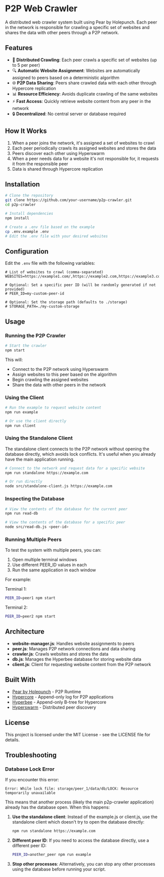 # P2P Web Crawler

A distributed web crawler system built using Pear by Holepunch. Each peer in the network is responsible for crawling a specific set of websites and shares the data with other peers through a P2P network.

## Features

- 🔄 **Distributed Crawling**: Each peer crawls a specific set of websites (up to 5 per peer)
- 🔍 **Automatic Website Assignment**: Websites are automatically assigned to peers based on a deterministic algorithm
- 🌐 **P2P Data Sharing**: Peers share crawled data with each other through Hypercore replication
- 📊 **Resource Efficiency**: Avoids duplicate crawling of the same websites
- ⚡ **Fast Access**: Quickly retrieve website content from any peer in the network
- 🔒 **Decentralized**: No central server or database required

## How It Works

1. When a peer joins the network, it's assigned a set of websites to crawl
2. Each peer periodically crawls its assigned websites and stores the data
3. Peers discover each other using Hyperswarm
4. When a peer needs data for a website it's not responsible for, it requests it from the responsible peer
5. Data is shared through Hypercore replication

## Installation

```bash
# Clone the repository
git clone https://github.com/your-username/p2p-crawler.git
cd p2p-crawler

# Install dependencies
npm install

# Create a .env file based on the example
cp .env.example .env
# Edit the .env file with your desired websites
```

## Configuration

Edit the `.env` file with the following variables:

```
# List of websites to crawl (comma-separated)
WEBSITES=https://example1.com/,https://example2.com,https://example3.com

# Optional: Set a specific peer ID (will be randomly generated if not provided)
# PEER_ID=my-custom-peer-id

# Optional: Set the storage path (defaults to ./storage)
# STORAGE_PATH=./my-custom-storage
```

## Usage

### Running the P2P Crawler

```bash
# Start the crawler
npm start
```

This will:

- Connect to the P2P network using Hyperswarm
- Assign websites to this peer based on the algorithm
- Begin crawling the assigned websites
- Share the data with other peers in the network

### Using the Client

```bash
# Run the example to request website content
npm run example

# Or use the client directly
npm run client
```

### Using the Standalone Client

The standalone client connects to the P2P network without opening the database directly, which avoids lock conflicts. It's useful when you already have the main application running.

```bash
# Connect to the network and request data for a specific website
npm run standalone https://example.com

# Or run directly
node src/standalone-client.js https://example.com
```

### Inspecting the Database

```bash
# View the contents of the database for the current peer
npm run read-db

# View the contents of the database for a specific peer
node src/read-db.js <peer-id>
```

### Running Multiple Peers

To test the system with multiple peers, you can:

1. Open multiple terminal windows
2. Use different PEER_ID values in each
3. Run the same application in each window

For example:

Terminal 1:

```bash
PEER_ID=peer1 npm start
```

Terminal 2:

```bash
PEER_ID=peer2 npm start
```

## Architecture

- **website-manager.js**: Handles website assignments to peers
- **peer.js**: Manages P2P network connections and data sharing
- **crawler.js**: Crawls websites and stores the data
- **db.js**: Manages the Hyperbee database for storing website data
- **client.js**: Client for requesting website content from the P2P network

## Built With

- [Pear by Holepunch](https://docs.pears.com/) - P2P Runtime
- [Hypercore](https://docs.pears.com/hypercore) - Append-only log for P2P applications
- [Hyperbee](https://docs.pears.com/hyperbee) - Append-only B-tree for Hypercore
- [Hyperswarm](https://docs.pears.com/hyperswarm) - Distributed peer discovery

## License

This project is licensed under the MIT License - see the LICENSE file for details.

## Troubleshooting

### Database Lock Error

If you encounter this error:

```
Error: While lock file: storage/peer_1/data/db/LOCK: Resource temporarily unavailable
```

This means that another process (likely the main p2p-crawler application) already has the database open. When this happens:

1. **Use the standalone client**: Instead of the example.js or client.js, use the standalone client which doesn't try to open the database directly:

   ```bash
   npm run standalone https://example.com
   ```

2. **Different peer ID**: If you need to access the database directly, use a different peer ID:

   ```bash
   PEER_ID=another_peer npm run example
   ```

3. **Stop other processes**: Alternatively, you can stop any other processes using the database before running your script.
